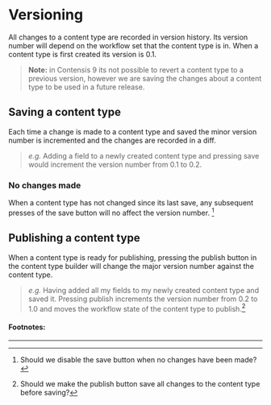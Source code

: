 # Versioning
All changes to a content type are recorded in version history. Its version number will depend on the workflow set that the content type is in. When a content type is first created its version is 0.1.

> **Note:** in Contensis 9 its not possible to revert a content type to a previous version, however we are saving the changes about a content type to be used in a future release.

## Saving a content type
Each time a change is made to a content type and saved the minor version number is incremented and the changes are recorded in a diff.

> *e.g.* Adding a field to a newly created content type and pressing save would increment the version number from 0.1 to 0.2. 

### No changes made
When a content type has not changed since its last save, any subsequent presses of the save button will no affect the version number. [^1] 

## Publishing a content type
When a content type is ready for publishing, pressing the publish button in the content type builder will change the major  version number against the content type.

> *e.g.* Having added all my fields to my newly created content type and saved it. Pressing publish increments the version number from 0.2 to 1.0 and moves the workflow state of the content type to publish.[^2]

#### Footnotes:

---

[^1]: Should we disable the save button when no changes have been made?

[^2]: Should we make the publish button save all changes to the content type before saving?
